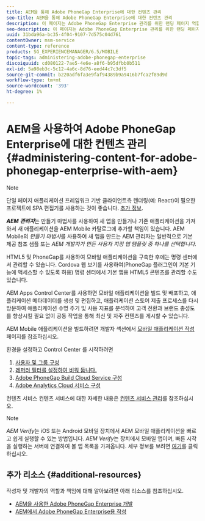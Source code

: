 ```yaml
---
title: AEM을 통해 Adobe PhoneGap Enterprise에 대한 컨텐츠 관리
seo-title: AEM을 통해 Adobe PhoneGap Enterprise에 대한 컨텐츠 관리
description: 이 페이지는 Adobe PhoneGap Enterprise 관리를 위한 랜딩 페이지 역할을 합니다.
seo-description: 이 페이지는 Adobe PhoneGap Enterprise 관리를 위한 랜딩 페이지 역할을 합니다.
uuid: 31bda96a-bc35-4f04-9107-7d575c04d761
contentOwner: msm-service
content-type: reference
products: SG_EXPERIENCEMANAGER/6.5/MOBILE
topic-tags: administering-adobe-phonegap-enterprise
discoiquuid: cd080122-7ae5-4e6e-a8f6-b95dfbb0b511
exl-id: 5a98eb3c-5c12-4a6c-8d76-eed44c7c3df5
source-git-commit: b220adf6fa3e9faf94389b9a9416b7fca2f89d9d
workflow-type: tm+mt
source-wordcount: '393'
ht-degree: 1%

---
```


# AEM을 사용하여 Adobe PhoneGap Enterprise에 대한 컨텐츠 관리 {#administering-content-for-adobe-phonegap-enterprise-with-aem}

>[!NOTE]
>
>단일 페이지 애플리케이션 프레임워크 기반 클라이언트측 렌더링(예: React)이 필요한 프로젝트에 SPA 편집기를 사용하는 것이 좋습니다. [추가 정보](/help/sites-developing/spa-overview.md).

***AEM 관리자***&#x200B;는 만들기 마법사를 사용하여 새 앱을 만들거나 기존 애플리케이션을 가져와서 새 애플리케이션을 AEM Mobile 카탈로그에 추가할 책임이 있습니다. AEM Mobile의 *만들기 마법사*&#x200B;를 사용하여 새 앱을 만드는 AEM 관리자는 일반적으로 기본 제공 참조 샘플 또는 *AEM 개발자가 만든 사용자 지정 앱 템플릿 중 하나를 선택합니다.*

HTML5 및 PhoneGap를 사용하여 모바일 애플리케이션을 구축한 후에는 명령 센터에서 관리할 수 있습니다. Cordova 웹 보기를 사용하여(PhoneGap 플러그인이 기본 기능에 액세스할 수 있도록 허용) 명령 센터에서 기본 앱용 HTML5 콘텐츠를 관리할 수도 있습니다.

AEM Apps Control Center를 사용하면 모바일 애플리케이션을 빌드 및 배포하고, 애플리케이션 메타데이터를 생성 및 편집하고, 애플리케이션 스토어 제출 프로세스를 다시 방문하여 애플리케이션 수명 주기 및 사용 지표를 분석하여 고객 전환과 브랜드 충성도를 향상시킬 필요 없이 공동 작업을 통해 최신 및 자주 컨텐츠를 게시할 수 있습니다.

AEM Mobile 애플리케이션을 빌드하려면 개발자 섹션에서 [모바일 애플리케이션 작성](/help/mobile/building-app-mobile-phonegap.md) 페이지를 참조하십시오.

환경을 설정하고 Control Center 를 시작하려면

1. [사용자 및 그룹 구성](/help/mobile/configure-users-groups.md)
1. [레퍼러 필터를 설정하여 비워 둡니다.](/help/mobile/setting-referrer-filter-empty.md)
1. [Adobe PhoneGap Build Cloud Service 구성](/help/mobile/configure-phonegap-build-cloud.md)
1. [Adobe Analytics Cloud 서비스 구성](/help/mobile/configure-adobe-mobile-cloud-service.md)

컨텐츠 서비스 컨텐츠 서비스에 대한 자세한 내용은 [컨텐츠 서비스 관리](/help/mobile/developing-content-services.md)를 참조하십시오.

>[!NOTE]
>
>*AEM Verify*&#x200B;는 iOS 또는 Android 모바일 장치에서 AEM 모바일 애플리케이션을 빠르고 쉽게 실행할 수 있는 방법입니다. *AEM Verify*&#x200B;는 장치에서 모바일 앱이며, 빠른 시작을 실행하는 서버에 연결하여 볼 앱 목록을 가져옵니다. 세부 정보를 보려면 [여기](/help/mobile/phonegap-mobile-quickstart.md)를 클릭하십시오.

## 추가 리소스 {#additional-resources}

작성자 및 개발자의 역할과 책임에 대해 알아보려면 아래 리소스를 참조하십시오.

* [AEM을 사용한 Adobe PhoneGap Enterprise 개발](/help/mobile/developing-in-phonegap.md)
* [AEM에서 Adobe PhoneGap Enterprise용 작성](/help/mobile/phonegap.md)
